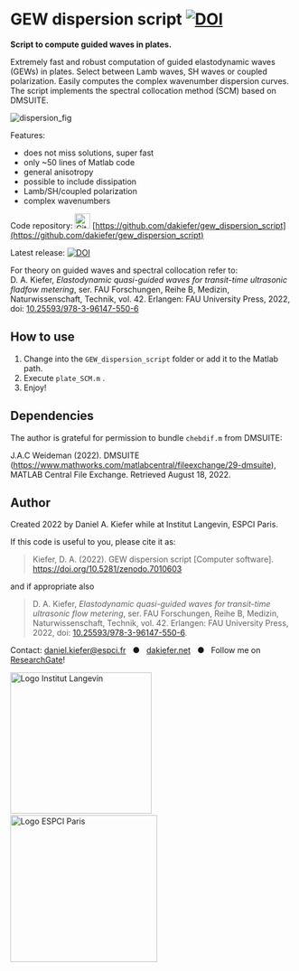 # GEW dispersion script [![DOI](https://zenodo.org/badge/DOI/10.5281/zenodo.7010603.svg)](https://doi.org/10.5281/zenodo.7010603)

**Script to compute guided waves in plates.** 

Extremely fast and robust computation of guided elastodynamic waves (GEWs) in plates. Select between Lamb waves, SH waves or coupled polarization. Easily computes the complex wavenumber dispersion curves. The script implements the spectral collocation method (SCM) based on DMSUITE.

![dispersion_fig](https://user-images.githubusercontent.com/3725269/185589376-c991b579-2550-40e8-8d7b-d90de9edec77.png)

Features:
- does not miss solutions, super fast 
- only ~50 lines of Matlab code
- general anisotropy
- possible to include dissipation
- Lamb/SH/coupled polarization
- complex wavenumbers

Code repository: [<img src="https://www.svgrepo.com/show/35001/github.svg" alt="GitHub" width="27px" />](https://github.com/dakiefer/gew_dispersion_script) [https://github.com/dakiefer/gew_dispersion_script](https://github.com/dakiefer/gew_dispersion_script)

Latest release: [![DOI](https://zenodo.org/badge/526614500.svg)](https://zenodo.org/badge/latestdoi/526614500)

For theory on guided waves and spectral collocation refer to:<br/>
D. A. Kiefer, _Elastodynamic quasi-guided waves for transit-time ultrasonic fladfow metering_, ser. FAU Forschungen, Reihe B, Medizin, Naturwissenschaft, Technik, vol. 42. Erlangen: FAU University Press, 2022, doi: [10.25593/978-3-96147-550-6](http://doi.org/10.25593/978-3-96147-550)

## How to use

1. Change into the `GEW_dispersion_script` folder or add it to the Matlab path.
2. Execute `plate_SCM.m` .
3. Enjoy!

## Dependencies

The author is grateful for permission to bundle `chebdif.m` from DMSUITE:

J.A.C Weideman (2022). DMSUITE (https://www.mathworks.com/matlabcentral/fileexchange/29-dmsuite), MATLAB Central File Exchange. Retrieved August 18, 2022.

## Author

Created 2022 by Daniel A. Kiefer while at Institut Langevin, ESPCI Paris.

If this code is useful to you, please cite it as:

> Kiefer, D. A. (2022). GEW dispersion script [Computer software]. https://doi.org/10.5281/zenodo.7010603

and if appropriate also

> D. A. Kiefer, _Elastodynamic quasi-guided waves for transit-time ultrasonic flow metering_, ser. FAU Forschungen, Reihe B, Medizin, Naturwissenschaft, Technik, vol. 42. Erlangen: FAU University Press, 2022, doi: [10.25593/978-3-96147-550-6](http://doi.org/10.25593/978-3-96147-550-6).

Contact: [daniel.kiefer@espci.fr](mailto:daniel.kiefer@espci.fr) &nbsp; ● &nbsp; [dakiefer.net](https://dakiefer.net) &nbsp; ● &nbsp; Follow me on [ResearchGate](https://www.researchgate.net/profile/Daniel-Kiefer-5)!

[<img src="https://user-images.githubusercontent.com/3725269/185571121-f5fcd518-32de-40b2-b4b1-f4ef0610ccd1.svg" alt="Logo Institut Langevin" width="250px" />](https://www.institut-langevin.espci.fr) &nbsp;&nbsp;&nbsp;&nbsp;&nbsp;&nbsp; [<img src="https://user-images.githubusercontent.com/3725269/185570398-ca2796ab-2bd3-4171-a7a6-af1f74014504.svg" alt="Logo ESPCI Paris" width="260px" />](https://www.espci.psl.eu/en/)

